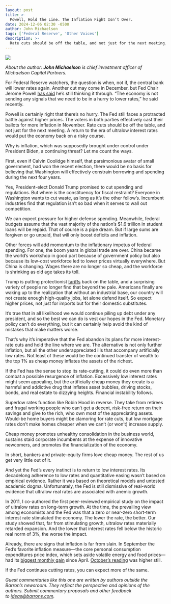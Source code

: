 ```yaml
---
layout: post
title: >-
  Powell, Hold the Line. The Inflation Fight Isn’t Over.
date: 2024-12-06 02:30 -0500
author: John Michaelson
tags: ['Federal Reserve', 'Other Voices']
description: >-
  Rate cuts should be off the table, and not just for the next meeting, John Michaelson writes in a guest commentary.
---
```






 


 





![](https://images.barrons.com/im-64705672?width=548&height=365)











*About the author: **John Michaelson** is chief investment officer of Michaelson Capital Partners.*







For Federal Reserve watchers, the question is when, not if, the central bank will lower rates again. Another cut may come in December, but Fed Chair Jerome Powell [has said](https://www.barrons.com/articles/fed-powell-interest-rates-watch-speech-today-58708e76?mod=article_inline) he’s still thinking it through. “The economy is not sending any signals that we need to be in a hurry to lower rates,” he said recently.


 Powell is certainly right that there’s no hurry. The Fed still faces a protracted battle against higher prices. The voters in both parties effectively cast their ballots for more inflation in November. Rate cuts should be off the table, and not just for the next meeting. A return to the era of ultralow interest rates would put the economy back on a risky course. 


Why is inflation, which was supposedly brought under control under President Biden, a continuing threat? Let me count the ways.


First, even if Calvin Coolidge himself, that parsimonious avatar of small government, had won the recent election, there would be no basis for believing that Washington will effectively constrain borrowing and spending during the next four years.


Yes, President-elect Donald Trump promised to cut spending and regulations. But where is the constituency for fiscal restraint? Everyone in Washington wants to cut waste, as long as it’s the other fellow’s. Incumbent industries find that regulation isn’t so bad when it serves to wall out competition. 


We can expect pressure for higher defense spending. Meanwhile, federal budgets assume that the vast majority of the nation’s \$1.6 trillion in student loans will be repaid. That of course is a pipe dream. But if large sums are forgiven or go unpaid, that will only boost deficits and inflation.


Other forces will add momentum to the inflationary impetus of federal spending. For one, the boom years in global trade are over. China became the world’s workshop in good part because of government policy but also because its low-cost workforce led to lower prices virtually everywhere. But China is changing. Wages there are no longer so cheap, and the workforce is shrinking as old age takes its toll.


Trump is putting protectionist [tariffs](https://www.barrons.com/articles/trump-tariffs-stocks-outlook-7c9b6bc6?mod=article_inline) back on the table, and a surprising variety of people no longer find that beyond the pale. Americans finally are waking up to the realization that without an industrial base, our country will not create enough high-quality jobs, let alone defend itself. So expect higher prices, not just for imports but for their domestic substitutes.


It’s true that in all likelihood we would continue piling up debt under any president, and so the best we can do is vest our hopes in the Fed. Monetary policy can’t do everything, but it can certainly help avoid the kind of mistakes that make matters worse.


That’s why it’s imperative that the Fed abandon its plans for more interest-rate cuts and hold the line where we are. The alternative is not only further inflation, but all the other underappreciated ills that accompany artificially low rates. Not least of these would be the continued transfer of wealth to the top 1% as cheap money inflates the assets of the richest.


If the Fed has the sense to stop its rate-cutting, it could do even more than combat a possible resurgence of inflation. Excessively low interest rates might seem appealing, but the artificially cheap money they create is a harmful and addictive drug that inflates asset bubbles, driving stocks, bonds, and real estate to dizzying heights. Financial instability follows. 


Superlow rates function like Robin Hood in reverse. They take from retirees and frugal working people who can’t get a decent, risk-free return on their savings and give to the rich, who own most of the appreciating assets. Would-be home buyers might be clamoring for rate cuts, but low mortgage rates don’t make homes cheaper when we can’t (or won’t) increase supply.


Cheap money promotes unhealthy consolidation in the business world, sustains staid corporate incumbents at the expense of innovative newcomers, and promotes the financialization of the economy. 


In short, bankers and private-equity firms love cheap money. The rest of us get very little out of it. 


And yet the Fed’s every instinct is to return to low interest rates. Its decadelong adherence to low rates and quantitative easing wasn’t based on empirical evidence. Rather it was based on theoretical models and untested academic dogma. Unfortunately, the Fed is still dismissive of real-world evidence that ultralow real rates are associated with anemic growth.


In 2011, I co-authored the first peer-reviewed empirical study on the impact of ultralow rates on long-term growth. At the time, the prevailing view among economists and the Fed was that a zero or near-zero short-term interest rate stimulated the economy. The lower the rate, the better. Our study showed that, far from stimulating growth, ultralow rates materially retarded expansion. And the lower that interest rates fell below the historic real norm of 3%, the worse the impact. 


Already, there are signs that inflation is far from slain. In September the Fed’s favorite inflation measure—the core personal consumption expenditures price index, which sets aside volatile energy and food prices—had its [biggest monthly gain](https://www.barrons.com/articles/september-pce-inflation-report-release-today-b212d65d?mod=article_inline) since April. [October’s reading](https://www.barrons.com/livecoverage/october-pce-inflation-data-report-release-today?mod=hp_LEDE_C_2&mod=article_inline) was higher still.


If the Fed continues cutting rates, you can expect more of the same.


*Guest commentaries like this one are written by authors outside the Barron’s newsroom. They reflect the perspective and opinions of the authors. Submit commentary proposals and other feedback to ideas@barrons.com.* 









